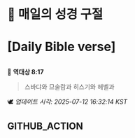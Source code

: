 # 🙏 매일의 성경 구절
# [Daily Bible verse]
##
<!-- START_BIBLE_VERSE -->
📖 **역대상 8:17**
> 스바댜와 므술람과 히스기와 헤벨과

🕊️ _업데이트 시각: 2025-07-12 16:32:14 KST_
  <!-- END_BIBLE_VERSE -->
## GITHUB_ACTION
